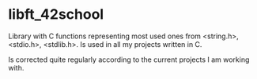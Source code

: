 # libft_42school
Library with C functions representing most used ones from &lt;string.h>, &lt;stdio.h>, &lt;stdlib.h>. Is used in all my projects written in C.

Is corrected quite regularly according to the current projects I am working with.
